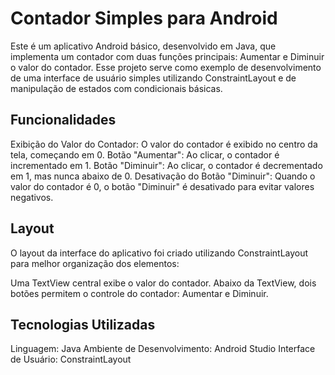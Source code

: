 # Contador Simples para Android
Este é um aplicativo Android básico, desenvolvido em Java, que implementa um contador com duas funções principais: Aumentar e Diminuir o valor do contador. Esse projeto serve como exemplo de desenvolvimento de uma interface de usuário simples utilizando ConstraintLayout e de manipulação de estados com condicionais básicas.

## Funcionalidades
Exibição do Valor do Contador: O valor do contador é exibido no centro da tela, começando em 0.
Botão "Aumentar": Ao clicar, o contador é incrementado em 1.
Botão "Diminuir": Ao clicar, o contador é decrementado em 1, mas nunca abaixo de 0.
Desativação do Botão "Diminuir": Quando o valor do contador é 0, o botão "Diminuir" é desativado para evitar valores negativos.

## Layout
O layout da interface do aplicativo foi criado utilizando ConstraintLayout para melhor organização dos elementos:

Uma TextView central exibe o valor do contador.
Abaixo da TextView, dois botões permitem o controle do contador: Aumentar e Diminuir.

## Tecnologias Utilizadas
Linguagem: Java
Ambiente de Desenvolvimento: Android Studio
Interface de Usuário: ConstraintLayout
